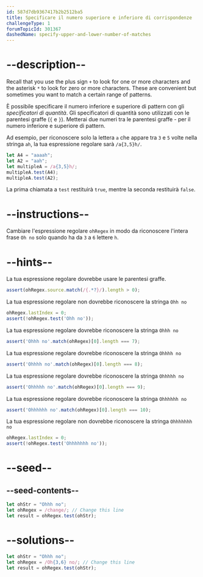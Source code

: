 ```yaml
---
id: 587d7db9367417b2b2512ba5
title: Specificare il numero superiore e inferiore di corrispondenze
challengeType: 1
forumTopicId: 301367
dashedName: specify-upper-and-lower-number-of-matches
---
```


# --description--

Recall that you use the plus sign `+` to look for one or more characters and the asterisk `*` to look for zero or more characters. These are convenient but sometimes you want to match a certain range of patterns.

È possibile specificare il numero inferiore e superiore di pattern con gli <dfn>specificatori di quantità</dfn>. Gli specificatori di quantità sono utilizzati con le parentesi graffe (`{` e `}`). Metterai due numeri tra le parentesi graffe - per il numero inferiore e superiore di pattern.

Ad esempio, per riconoscere solo la lettera `a` che appare tra `3` e `5` volte nella stringa `ah`, la tua espressione regolare sarà `/a{3,5}h/`.

```js
let A4 = "aaaah";
let A2 = "aah";
let multipleA = /a{3,5}h/;
multipleA.test(A4);
multipleA.test(A2);
```

La prima chiamata a `test` restituirà `true`, mentre la seconda restituirà `false`.

# --instructions--

Cambiare l'espressione regolare `ohRegex` in modo da riconoscere l'intera frase `Oh no` solo quando ha da `3` a `6` lettere `h`.

# --hints--

La tua espressione regolare dovrebbe usare le parentesi graffe.

```js
assert(ohRegex.source.match(/{.*?}/).length > 0);
```

La tua espressione regolare non dovrebbe riconoscere la stringa `Ohh no`

```js
ohRegex.lastIndex = 0;
assert(!ohRegex.test('Ohh no'));
```

La tua espressione regolare dovrebbe riconoscere la stringa `Ohhh no`

```js
assert('Ohhh no'.match(ohRegex)[0].length === 7);
```

La tua espressione regolare dovrebbe riconoscere la stringa `Ohhhh no`

```js
assert('Ohhhh no'.match(ohRegex)[0].length === 8);
```

La tua espressione regolare dovrebbe riconoscere la stringa `Ohhhhh no`

```js
assert('Ohhhhh no'.match(ohRegex)[0].length === 9);
```

La tua espressione regolare dovrebbe riconoscere la stringa `Ohhhhhh no`

```js
assert('Ohhhhhh no'.match(ohRegex)[0].length === 10);
```

La tua espressione regolare non dovrebbe riconoscere la stringa `Ohhhhhhh no`

```js
ohRegex.lastIndex = 0;
assert(!ohRegex.test('Ohhhhhhh no'));
```

# --seed--

## --seed-contents--

```js
let ohStr = "Ohhh no";
let ohRegex = /change/; // Change this line
let result = ohRegex.test(ohStr);
```

# --solutions--

```js
let ohStr = "Ohhh no";
let ohRegex = /Oh{3,6} no/; // Change this line
let result = ohRegex.test(ohStr);
```
